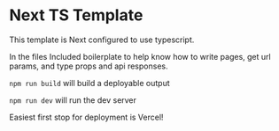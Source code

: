 # Next TS Template

This template is Next configured to use typescript.

In the files Included boilerplate to help know how to write pages, get url params, and type props and api responses.

```npm run build``` will build a deployable output

```npm run dev``` will run the dev server

Easiest first stop for deployment is Vercel!